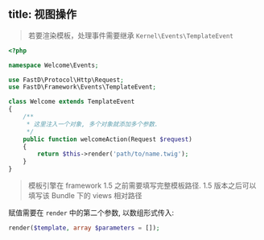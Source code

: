 title: 视图操作
---

> 若要渲染模板，处理事件需要继承 `Kernel\Events\TemplateEvent`

```php
<?php

namespace Welcome\Events;

use FastD\Protocol\Http\Request;
use FastD\Framework\Events\TemplateEvent;

class Welcome extends TemplateEvent
{
    /**
     * 这里注入一个对象, 多个对象就添加多个参数.
     */
    public function welcomeAction(Request $request)
    {
    	return $this->render('path/to/name.twig');
    }
}
```

> 模板引擎在 framework 1.5 之前需要填写完整模板路径. 1.5 版本之后可以填写该 Bundle 下的 views 相对路径

赋值需要在 `render` 中的第二个参数, 以数组形式传入:

```php
render($template, array $parameters = []);
```